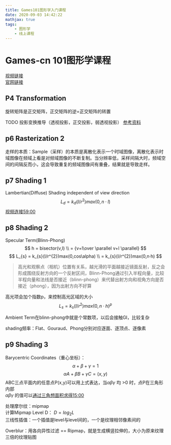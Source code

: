 ```yaml
---
title: Games101图形学入门课程
date: 2020-09-03 14:42:22
mathjax: true
tags:
    - 图形学
    - 线上课程
---
```


# Games-cn 101图形学课程

[视频链接](https://www.bilibili.com/video/BV1X7411F744)  
[官网链接](http://games-cn.org/intro-graphics/)

## P4 Transformation

旋转矩阵是正交矩阵，正交矩阵的逆=正交矩阵的转置  

TODO 投影变换推导（透视投影，正交投影，弱透视投影）
[参考资料](https://zhuanlan.zhihu.com/p/158856632)

## p6 Rasterization 2

走样的本质：Sample（采样）的本质是离散化表示一个时域图像，离散化表示时域图像在频域上看是对频域图像的不断复制。当分辨率低，采样间隔大时，频域空间的间隔反而小，这会导致重复的频域图像间有重叠，结果就是导致走样。


## p7 Shading 1

Lambertian(Diffuse) Shading independent of view direction
$$ L_{d} = k_{d}(I/r^{2})max(0,n·l) $$
[视频连接59:00](https://www.bilibili.com/video/BV1X7411F744?p=7)

## p8 Shading 2

Specular Term(Blinn-Phong)
$$ h = bisector(v,I) \\
     = {v+l\over \parallel v+l \parallel} $$
$$ L_{s} = k_{s}(I/r^{2})max(0,cos\alpha) \\
         = k_{s}(I/r^{2})max(0,n·h) $$
> 高光和观察点（相机）位置有关系，越光滑的平面越接近镜面反射，反之会形成围绕反射方向的一个反射区间，Blinn-Phong通过引入半程向量，比较半程向量和法线是否接近（blinn-phong）来代替出射方向和视角方向是否接近（phong），因为出射方向不好算  

高光项会加个指数p，来控制高光区域的大小
$$ L_{s} = k_{s}(I/r^{2})max(0,n·h)^{p} $$


Ambient Term在blinn-phong中就是个常数项，以后会接触GI，比较复杂  

shading频率：Flat、Gouraud、Phong分别对应逐面、逐顶点、逐像素  

## p9 Shading 3

Barycentric Coordinates（重心坐标）：
$$ \alpha + \beta + \gamma = 1 $$
$$ \alpha A + \beta B + \gamma C = (x,y) $$
ABC三点平面内的任意点P(x,y)可以用上式表达，当$\alpha \beta \gamma$ 均 >0 时，点P在三角形内部  
$\alpha \beta \gamma$ 的值可以[通过三角想面积求得15:00](https://www.bilibili.com/video/BV1X7411F744?p=9)  

处理摩尔纹：mipmap  
计算Mipmap Level D： $D = log_{2}L$  
三线性插值：一个插值是level与level间的，一个是纹理相邻像素间的  

Overblur：用各向异性过滤 == Ripmap，就是生成横竖拉伸的，大小为原来纹理三倍的纹理贴图  

